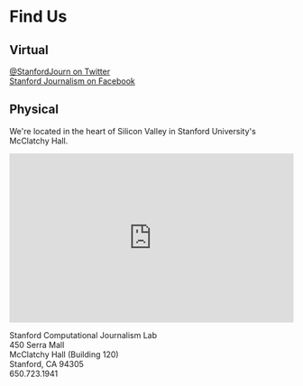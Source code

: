 <h1 class="sec-title">Find Us</h1>


## Virtual
<a href="https://twitter.com/StanfordJourn" target="_blank"><i class="fa fa-twitter fa-2x"></i> @StanfordJourn on Twitter</a> <br>
<a href="https://www.facebook.com/StanfordJournalism" target="_blank"><i class="fa fa-facebook fa-2x"></i> Stanford Journalism on Facebook</a>

## Physical

We're located in the heart of Silicon Valley in Stanford University's McClatchy Hall.

<iframe src="https://www.google.com/maps/embed?pb=!1m17!1m11!1m3!1d3958.35231020341!2d-122.16964120000002!3d37.4281889!2m2!1f0!2f0!3m2!1i1024!2i768!4f13.1!3m3!1m2!1s0x808fbb2a05267e79%3A0x6a0047d2eab4ba89!2sMcClatchy+Hall%2C+Stanford+University!5e1!3m2!1sen!2sus!4v1439336661210" width="100%" height="300" frameborder="0" style="border:0" allowfullscreen></iframe>



Stanford Computational Journalism Lab<br>
450 Serra Mall<br>
McClatchy Hall (Building 120)<br>
Stanford, CA 94305<br>
650.723.1941<br>
